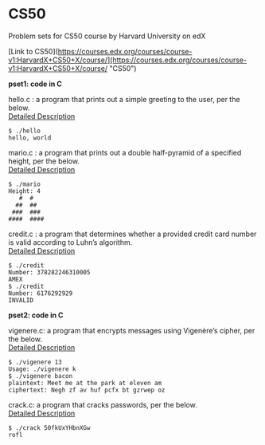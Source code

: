 # CS50
Problem sets for CS50 course by Harvard University on edX

[Link to CS50](https://courses.edx.org/courses/course-v1:HarvardX+CS50+X/course/](https://courses.edx.org/courses/course-v1:HarvardX+CS50+X/course/ "CS50")

**pset1: code in C**

hello.c : a program that prints out a simple greeting to the user, per the below. <br/>
[Detailed Description](https://docs.cs50.net/2018/x/psets/1/hello/hello.html)
```
$ ./hello  
hello, world
```

mario.c : a program that prints out a double half-pyramid of a specified height, per the below. <br/>
[Detailed Description](https://docs.cs50.net/2018/x/psets/1/mario/more/mario.html)
```
$ ./mario
Height: 4
   #  #
  ##  ##
 ###  ###
####  ####
```

credit.c : a program that determines whether a provided credit card number is valid according to Luhn’s algorithm.  
[Detailed Description](https://docs.cs50.net/2018/x/psets/1/credit/credit.html)
```
$ ./credit
Number: 378282246310005
AMEX
$ ./credit
Number: 6176292929
INVALID
```

**pset2: code in C**

vigenere.c: a program that encrypts messages using Vigenère’s cipher, per the below.  
[Detailed Description](https://docs.cs50.net/2018/x/psets/2/vigenere/vigenere.html)
```
$ ./vigenere 13
Usage: ./vigenere k
$ ./vigenere bacon
plaintext: Meet me at the park at eleven am
ciphertext: Negh zf av huf pcfx bt gzrwep oz
```

crack.c: a program that cracks passwords, per the below.  
[Detailed Description](https://docs.cs50.net/2018/x/psets/2/crack/crack.html)
```
$ ./crack 50fkUxYHbnXGw
rofl
```
